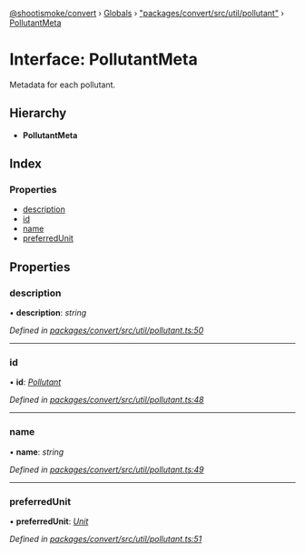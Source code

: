 [@shootismoke/convert](../README.md) › [Globals](../globals.md) › ["packages/convert/src/util/pollutant"](../modules/_packages_convert_src_util_pollutant_.md) › [PollutantMeta](_packages_convert_src_util_pollutant_.pollutantmeta.md)

# Interface: PollutantMeta

Metadata for each pollutant.

## Hierarchy

* **PollutantMeta**

## Index

### Properties

* [description](_packages_convert_src_util_pollutant_.pollutantmeta.md#description)
* [id](_packages_convert_src_util_pollutant_.pollutantmeta.md#id)
* [name](_packages_convert_src_util_pollutant_.pollutantmeta.md#name)
* [preferredUnit](_packages_convert_src_util_pollutant_.pollutantmeta.md#preferredunit)

## Properties

###  description

• **description**: *string*

*Defined in [packages/convert/src/util/pollutant.ts:50](https://github.com/shootismoke/common/blob/7194251/packages/convert/src/util/pollutant.ts#L50)*

___

###  id

• **id**: *[Pollutant](../modules/_packages_convert_src_util_pollutant_.md#pollutant)*

*Defined in [packages/convert/src/util/pollutant.ts:48](https://github.com/shootismoke/common/blob/7194251/packages/convert/src/util/pollutant.ts#L48)*

___

###  name

• **name**: *string*

*Defined in [packages/convert/src/util/pollutant.ts:49](https://github.com/shootismoke/common/blob/7194251/packages/convert/src/util/pollutant.ts#L49)*

___

###  preferredUnit

• **preferredUnit**: *[Unit](../modules/_packages_convert_src_util_pollutant_.md#unit)*

*Defined in [packages/convert/src/util/pollutant.ts:51](https://github.com/shootismoke/common/blob/7194251/packages/convert/src/util/pollutant.ts#L51)*

